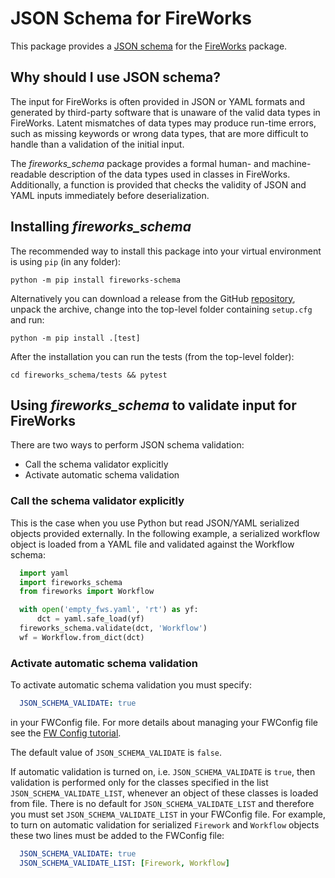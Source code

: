 # JSON Schema for FireWorks
This package provides a [JSON schema](https://json-schema.org/) for
the [FireWorks](https://github.com/materialsproject/fireworks) package.

## Why should I use JSON schema?

The input for FireWorks is often provided in JSON or YAML formats and generated by
third-party software that is unaware of the valid data types in FireWorks. Latent
mismatches of data types may produce run-time errors, such as missing keywords
or wrong data types, that are more difficult to handle than a validation of the
initial input.

The *fireworks_schema* package provides a formal human- and machine-readable description of
the data types used in classes in FireWorks. Additionally, a function is provided
that checks the validity of JSON and YAML inputs immediately before deserialization.


## Installing *fireworks_schema*

The recommended way to install this package into your virtual environment is
using ``pip`` (in any folder):

```
python -m pip install fireworks-schema
```

Alternatively you can download a release from the GitHub
[repository](https://github.com/ikondov/fireworks_schema), unpack the archive,
change into the top-level folder containing ``setup.cfg`` and run:

```
python -m pip install .[test]
```

After the installation you can run the tests (from the top-level folder):

```
cd fireworks_schema/tests && pytest
```


## Using *fireworks_schema* to validate input for FireWorks

There are two ways to perform JSON schema validation:

* Call the schema validator explicitly
* Activate automatic schema validation


### Call the schema validator explicitly

This is the case when you use Python but read JSON/YAML serialized objects
provided externally. In the following example, a serialized workflow object is
loaded from a YAML file and validated against the Workflow schema:

```python
  import yaml
  import fireworks_schema
  from fireworks import Workflow

  with open('empty_fws.yaml', 'rt') as yf:
      dct = yaml.safe_load(yf)
  fireworks_schema.validate(dct, 'Workflow')
  wf = Workflow.from_dict(dct)
```

### Activate automatic schema validation

To activate automatic schema validation you must specify:

```yaml
  JSON_SCHEMA_VALIDATE: true
```

in your FWConfig file. For more details about managing your FWConfig file see the
[FW Config tutorial](https://materialsproject.github.io/fireworks/config_tutorial.html).

The default value of ``JSON_SCHEMA_VALIDATE`` is ``false``.

If automatic validation is turned on, i.e. ``JSON_SCHEMA_VALIDATE`` is ``true``,
then validation is performed only for the classes specified in the list
``JSON_SCHEMA_VALIDATE_LIST``, whenever an object of these
classes is loaded from file. There is no default for ``JSON_SCHEMA_VALIDATE_LIST``
and therefore you must set ``JSON_SCHEMA_VALIDATE_LIST`` in your FWConfig file.
For example, to turn on automatic validation for serialized ``Firework`` and
``Workflow`` objects these two lines must be added to the FWConfig file:

```yaml
  JSON_SCHEMA_VALIDATE: true
  JSON_SCHEMA_VALIDATE_LIST: [Firework, Workflow]
```
